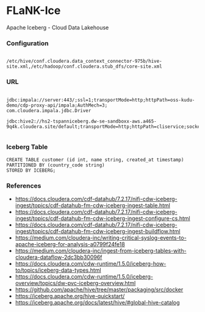 # FLaNK-Ice
Apache Iceberg - Cloud Data Lakehouse


### Configuration

````

/etc/hive/conf.cloudera.data_context_connector-975b/hive-site.xml,/etc/hadoop/conf.cloudera.stub_dfs/core-site.xml

````

### URL

````

jdbc:impala://server:443/;ssl=1;transportMode=http;httpPath=oss-kudu-demo/cdp-proxy-api/impala;AuthMech=3;
com.cloudera.impala.jdbc.Driver

jdbc:hive2://hs2-tspanniceberg.dw-se-sandboxx-aws.a465-9q4k.cloudera.site/default;transportMode=http;httpPath=cliservice;socketTimeout=60;ssl=true;auth=browser;


````

### Iceberg Table

````
CREATE TABLE customer (id int, name string, created_at timestamp)
PARTITIONED BY (country_code string)
STORED BY ICEBERG;

````

### References

* https://docs.cloudera.com/cdf-datahub/7.2.17/nifi-cdw-iceberg-ingest/topics/cdf-datahub-fm-cdw-iceberg-ingest-table.html
* https://docs.cloudera.com/cdf-datahub/7.2.17/nifi-cdw-iceberg-ingest/topics/cdf-datahub-fm-cdw-iceberg-ingest-configure-cs.html
* https://docs.cloudera.com/cdf-datahub/7.2.17/nifi-cdw-iceberg-ingest/topics/cdf-datahub-fm-cdw-iceberg-ingest-buildflow.html
* https://medium.com/cloudera-inc/writing-critical-syslog-events-to-apache-iceberg-for-analysis-a0799f24fe18
* https://medium.com/cloudera-inc/ingest-from-iceberg-tables-with-cloudera-dataflow-2dc3bb30096f
* https://docs.cloudera.com/cdw-runtime/1.5.0/iceberg-how-to/topics/iceberg-data-types.html
* https://docs.cloudera.com/cdw-runtime/1.5.0/iceberg-overview/topics/dw-pvc-iceberg-overview.html
* https://github.com/apache/hive/tree/master/packaging/src/docker
* https://iceberg.apache.org/hive-quickstart/
* https://iceberg.apache.org/docs/latest/hive/#global-hive-catalog
